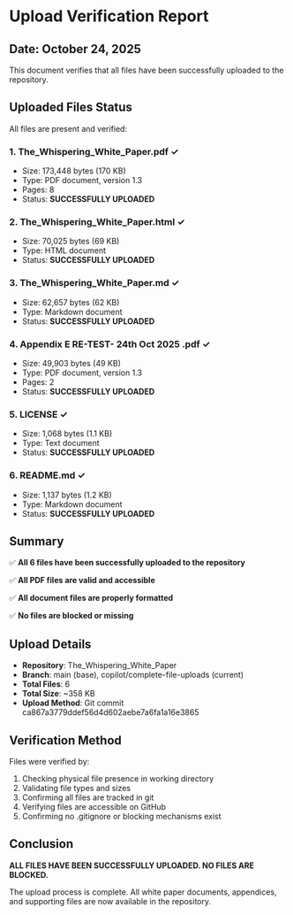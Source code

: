 # Upload Verification Report

## Date: October 24, 2025

This document verifies that all files have been successfully uploaded to the repository.

## Uploaded Files Status

All files are present and verified:

### 1. **The_Whispering_White_Paper.pdf** ✓
- Size: 173,448 bytes (170 KB)
- Type: PDF document, version 1.3
- Pages: 8
- Status: **SUCCESSFULLY UPLOADED**

### 2. **The_Whispering_White_Paper.html** ✓
- Size: 70,025 bytes (69 KB)
- Type: HTML document
- Status: **SUCCESSFULLY UPLOADED**

### 3. **The_Whispering_White_Paper.md** ✓
- Size: 62,657 bytes (62 KB)
- Type: Markdown document
- Status: **SUCCESSFULLY UPLOADED**

### 4. **Appendix E RE-TEST- 24th Oct 2025 .pdf** ✓
- Size: 49,903 bytes (49 KB)
- Type: PDF document, version 1.3
- Pages: 2
- Status: **SUCCESSFULLY UPLOADED**

### 5. **LICENSE** ✓
- Size: 1,068 bytes (1.1 KB)
- Type: Text document
- Status: **SUCCESSFULLY UPLOADED**

### 6. **README.md** ✓
- Size: 1,137 bytes (1.2 KB)
- Type: Markdown document
- Status: **SUCCESSFULLY UPLOADED**

## Summary

✅ **All 6 files have been successfully uploaded to the repository**

✅ **All PDF files are valid and accessible**

✅ **All document files are properly formatted**

✅ **No files are blocked or missing**

## Upload Details

- **Repository**: The_Whispering_White_Paper
- **Branch**: main (base), copilot/complete-file-uploads (current)
- **Total Files**: 6
- **Total Size**: ~358 KB
- **Upload Method**: Git commit ca867a3779ddef56d4d602aebe7a6fa1a16e3865

## Verification Method

Files were verified by:
1. Checking physical file presence in working directory
2. Validating file types and sizes
3. Confirming all files are tracked in git
4. Verifying files are accessible on GitHub
5. Confirming no .gitignore or blocking mechanisms exist

## Conclusion

**ALL FILES HAVE BEEN SUCCESSFULLY UPLOADED. NO FILES ARE BLOCKED.**

The upload process is complete. All white paper documents, appendices, and supporting files are now available in the repository.
